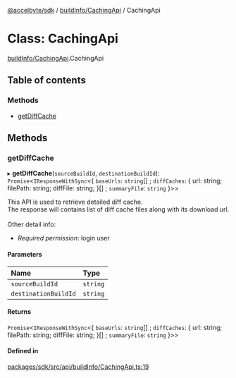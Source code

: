 [@accelbyte/sdk](../README.md) / [buildInfo/CachingApi](../modules/buildInfo_CachingApi.md) / CachingApi

# Class: CachingApi

[buildInfo/CachingApi](../modules/buildInfo_CachingApi.md).CachingApi

## Table of contents

### Methods

- [getDiffCache](buildInfo_CachingApi.CachingApi.md#getdiffcache)

## Methods

### getDiffCache

▸ **getDiffCache**(`sourceBuildId`, `destinationBuildId`): `Promise`<`IResponseWithSync`<{ `baseUrls`: `string`[] ; `diffCaches`: { url: string; filePath: string; diffFile: string; }[] ; `summaryFile`: `string`  }\>\>

This API is used to retrieve detailed diff cache.<br/>The response will contains list of diff cache files along with its download url.<br/><br/>Other detail info: <ul><li><i>Required permission</i>: login user</li></ul>

#### Parameters

| Name | Type |
| :------ | :------ |
| `sourceBuildId` | `string` |
| `destinationBuildId` | `string` |

#### Returns

`Promise`<`IResponseWithSync`<{ `baseUrls`: `string`[] ; `diffCaches`: { url: string; filePath: string; diffFile: string; }[] ; `summaryFile`: `string`  }\>\>

#### Defined in

[packages/sdk/src/api/buildInfo/CachingApi.ts:19](https://github.com/AccelByte/accelbyte-web-sdk/blob/a3afe6b/packages/sdk/src/api/buildInfo/CachingApi.ts#L19)
